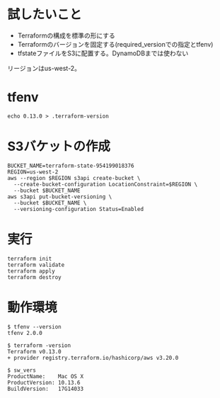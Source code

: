 # 試したいこと
- Terraformの構成を標準の形にする
- Terraformのバージョンを固定する(required_versionでの指定とtfenv)
- tfstateファイルをS3に配置する。DynamoDBまでは使わない

リージョンはus-west-2。

# tfenv
```shell
echo 0.13.0 > .terraform-version
```

# S3バケットの作成
```shell
BUCKET_NAME=terraform-state-954199018376
REGION=us-west-2
aws --region $REGION s3api create-bucket \
  --create-bucket-configuration LocationConstraint=$REGION \
  --bucket $BUCKET_NAME
aws s3api put-bucket-versioning \
  --bucket $BUCKET_NAME \
  --versioning-configuration Status=Enabled
```

# 実行
```shell
terraform init
terraform validate
terraform apply
terraform destroy
```

# 動作環境
```shell
$ tfenv --version
tfenv 2.0.0

$ terraform -version
Terraform v0.13.0
+ provider registry.terraform.io/hashicorp/aws v3.20.0

$ sw_vers
ProductName:    Mac OS X
ProductVersion: 10.13.6
BuildVersion:   17G14033
```